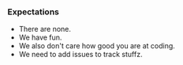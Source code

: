 ### Expectations

- There are none.
- We have fun.
- We also don't care how good you are at coding.
- We need to add issues to track stuffz.

